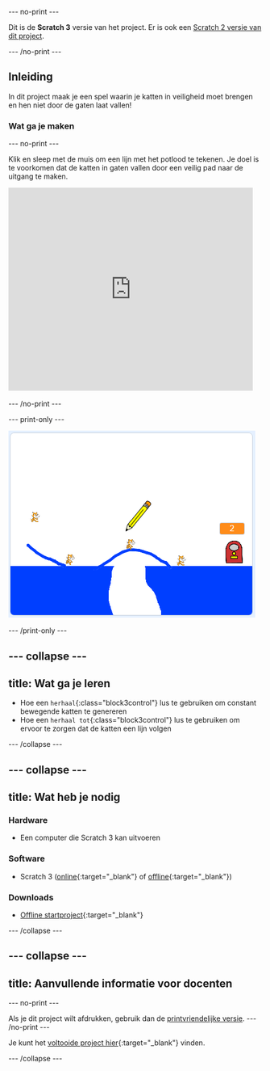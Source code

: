 --- no-print ---

Dit is de **Scratch 3** versie van het project. Er is ook een [Scratch 2 versie van dit project](https://projects.raspberrypi.org/nl-NL/projects/cats-scratch2).

--- /no-print ---

## Inleiding

In dit project maak je een spel waarin je katten in veiligheid moet brengen en hen niet door de gaten laat vallen!

### Wat ga je maken

--- no-print ---

Klik en sleep met de muis om een lijn met het potlood te tekenen. Je doel is te voorkomen dat de katten in gaten vallen door een veilig pad naar de uitgang te maken.

<div class="scratch-preview">
  <iframe allowtransparency="true" width="485" height="402" src="https://scratch.mit.edu/projects/embed/253667883/?autostart=false" frameborder="0" scrolling="no"></iframe>
</div>

--- /no-print ---

--- print-only ---

![Katten voltooid](images/cats-finished.png)

--- /print-only ---

--- collapse ---
---
title: Wat ga je leren
---

+ Hoe een `herhaal`{:class="block3control"} lus te gebruiken om constant bewegende katten te genereren
+ Hoe een `herhaal tot`{:class="block3control"} lus te gebruiken om ervoor te zorgen dat de katten een lijn volgen

--- /collapse ---

--- collapse ---
---
title: Wat heb je nodig
---

### Hardware

+ Een computer die Scratch 3 kan uitvoeren

### Software

+ Scratch 3 ([online](http://rpf.io/scratchon){:target="_blank"} of [offline](http://rpf.io/scratchoff){:target="_blank"})

### Downloads

+ [Offline startproject](http://rpf.io/p/nl-NL/cats-go){:target="_blank"}

--- /collapse ---

--- collapse ---
---
title: Aanvullende informatie voor docenten
---

--- no-print ---

Als je dit project wilt afdrukken, gebruik dan de [printvriendelijke versie](https://projects.raspberrypi.org/nl-NL/projects/cats/print). --- /no-print ---

Je kunt het [voltooide project hier](http://rpf.io/p/nl-NL/cats-get){:target="_blank"} vinden.

--- /collapse ---